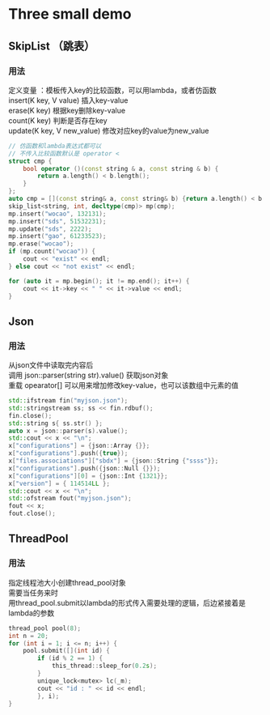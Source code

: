 # Three small demo

## SkipList （跳表）
### 用法 
定义变量 ：模板传入key的比较函数，可以用lambda，或者仿函数  
insert(K key, V value) 插入key-value  
erase(K key) 根据key删除key-value  
count(K key) 判断是否存在key  
update(K key, V new_value) 修改对应key的value为new_value
```cpp
// 仿函数和lambda表达式都可以
// 不传入比较函数默认是 operator <
struct cmp {
    bool operator ()(const string & a, const string & b) {
        return a.length() < b.length();
    }
};
auto cmp = [](const string& a, const string& b) {return a.length() < b.length(); };
skip_list<string, int, decltype(cmp)> mp(cmp);
mp.insert("wocao", 132131);
mp.insert("sds", 51532231);
mp.update("sds", 2222);
mp.insert("gao", 61233523);
mp.erase("wocao");
if (mp.count("wocao")) {
    cout << "exist" << endl;
} else cout << "not exist" << endl;

for (auto it = mp.begin(); it != mp.end(); it++) {
    cout << it->key << " " << it->value << endl;
}
```

## Json

### 用法
从json文件中读取完内容后  
调用 json::parser(string str).value() 获取json对象  
重载 opearator[] 可以用来增加修改key-value，也可以该数组中元素的值
```cpp
std::ifstream fin("myjson.json");
std::stringstream ss; ss << fin.rdbuf();
fin.close();
std::string s{ ss.str() };
auto x = json::parser(s).value();
std::cout << x << "\n";
x["configurations"] = {json::Array {}};
x["configurations"].push({true});
x["files.associations"]["sbdx"] = {json::String {"ssss"}};
x["configurations"].push({json::Null {}});
x["configurations"][0] = {json::Int {1321}};
x["version"] = { 114514LL };
std::cout << x << "\n";
std::ofstream fout("myjson.json");
fout << x;
fout.close();
```

## ThreadPool

### 用法
指定线程池大小创建thread_pool对象  
需要当任务来时  
用thread_pool.submit以lambda的形式传入需要处理的逻辑，后边紧接着是lambda的参数
```cpp
thread_pool pool(8);
int n = 20;
for (int i = 1; i <= n; i++) {
    pool.submit([](int id) {
        if (id % 2 == 1) {
            this_thread::sleep_for(0.2s);
        }
        unique_lock<mutex> lc(_m);
        cout << "id : " << id << endl;
        }, i);
}
```